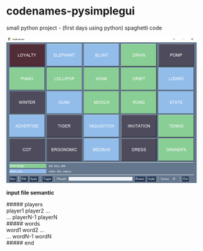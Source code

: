 # codenames-pysimplegui

small python project - (first days using python) spaghetti code

![demo-pic](codenames-demo.png)

**input file semantic**

\##### players <br/>
player1 player2 ... <br/>
... playerN-1 playerN <br/>
\##### words <br/>
word1 word2 ... <br/>
... wordN-1 wordN <br/>
\##### end
